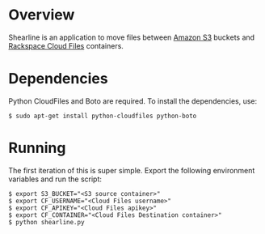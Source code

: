 Overview
========

Shearline is an application to move files between [Amazon S3](http://aws.amazon.com/s3/) buckets and [Rackspace Cloud Files](http://www.rackspace.com/cloud/cloud_hosting_products/files/) containers.

Dependencies
============

Python CloudFiles and Boto are required.  To install the dependencies, use:

```
$ sudo apt-get install python-cloudfiles python-boto
```

Running
=======

The first iteration of this is super simple. Export the following environment variables and run the script:

```
$ export S3_BUCKET="<S3 source container>"
$ export CF_USERNAME="<Cloud Files username>"
$ export CF_APIKEY="<Cloud Files apikey>"
$ export CF_CONTAINER="<Cloud Files Destination container>"
$ python shearline.py
```
